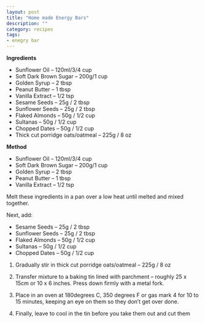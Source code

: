 ```yaml
---
layout: post
title: "Home made Energy Bars"
description: ""
category: recipes
tags:
- enegry bar
---
```


<b>Ingredients</b>

* Sunflower Oil – 120ml/3/4 cup
* Soft Dark Brown Sugar – 200g/1 cup
* Golden Syrup – 2 tbsp
* Peanut Butter – 1 tbsp
* Vanilla Extract – 1/2 tsp
* Sesame Seeds – 25g / 2 tbsp
* Sunflower Seeds – 25g / 2 tbsp
* Flaked Almonds – 50g / 1/2 cup
* Sultanas – 50g / 1/2 cup
* Chopped Dates – 50g / 1/2 cup
* Thick cut porridge oats/oatmeal – 225g / 8 oz

<b>Method</b>

* Sunflower Oil – 120ml/3/4 cup
* Soft Dark Brown Sugar – 200g/1 cup
* Golden Syrup – 2 tbsp
* Peanut Butter – 1 tbsp
* Vanilla Extract – 1/2 tsp

Melt these ingredients in a pan over a low heat until melted and mixed together.

Next, add:

* Sesame Seeds – 25g / 2 tbsp
* Sunflower Seeds – 25g / 2 tbsp
* Flaked Almonds – 50g / 1/2 cup
* Sultanas – 50g / 1/2 cup
* Chopped Dates – 50g / 1/2 cup

1. Gradually stir in thick cut porridge oats/oatmeal – 225g / 8 oz

1. Transfer mixture to a baking tin lined with parchment – roughly 25 x 15cm or 10 x 6 inches. Press down firmly with a metal fork.

1. Place in an oven at 180degrees C, 350 degrees F or gas mark 4 for 10 to 15 minutes, keeping an eye on them so they don’t get over done.

1. Finally, leave to cool in the tin before you take them out and cut them
